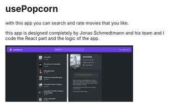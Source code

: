 # usePopcorn

with this app you can search and rate movies that you like.

this app is designed completely by Jonas Schmedtmann and his team and I code the React part and the logic of the app.

<img src="./public/img/Screenshot 2024-09-06 122429.png" width="400px">

